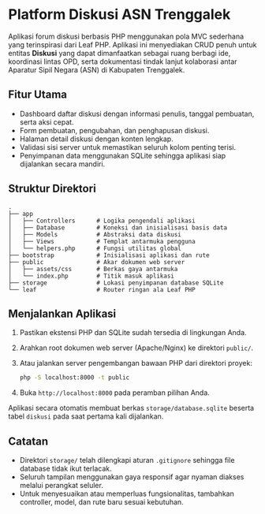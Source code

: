 # Platform Diskusi ASN Trenggalek

Aplikasi forum diskusi berbasis PHP menggunakan pola MVC sederhana yang terinspirasi dari Leaf PHP. Aplikasi ini menyediakan CRUD penuh untuk entitas **Diskusi** yang dapat dimanfaatkan sebagai ruang berbagi ide, koordinasi lintas OPD, serta dokumentasi tindak lanjut kolaborasi antar Aparatur Sipil Negara (ASN) di Kabupaten Trenggalek.

## Fitur Utama

- Dashboard daftar diskusi dengan informasi penulis, tanggal pembuatan, serta aksi cepat.
- Form pembuatan, pengubahan, dan penghapusan diskusi.
- Halaman detail diskusi dengan konten lengkap.
- Validasi sisi server untuk memastikan seluruh kolom penting terisi.
- Penyimpanan data menggunakan SQLite sehingga aplikasi siap dijalankan secara mandiri.

## Struktur Direktori

```
.
├── app
│   ├── Controllers      # Logika pengendali aplikasi
│   ├── Database         # Koneksi dan inisialisasi basis data
│   ├── Models           # Abstraksi data diskusi
│   ├── Views            # Templat antarmuka pengguna
│   └── helpers.php      # Fungsi utilitas global
├── bootstrap            # Inisialisasi aplikasi dan rute
├── public               # Akar dokumen web server
│   ├── assets/css       # Berkas gaya antarmuka
│   └── index.php        # Titik masuk aplikasi
├── storage              # Lokasi penyimpanan database SQLite
└── leaf                 # Router ringan ala Leaf PHP
```

## Menjalankan Aplikasi

1. Pastikan ekstensi PHP dan SQLite sudah tersedia di lingkungan Anda.
2. Arahkan root dokumen web server (Apache/Nginx) ke direktori `public/`.
3. Atau jalankan server pengembangan bawaan PHP dari direktori proyek:

   ```bash
   php -S localhost:8000 -t public
   ```

4. Buka `http://localhost:8000` pada peramban pilihan Anda.

Aplikasi secara otomatis membuat berkas `storage/database.sqlite` beserta tabel `diskusi` pada saat pertama kali dijalankan.

## Catatan

- Direktori `storage/` telah dilengkapi aturan `.gitignore` sehingga file database tidak ikut terlacak.
- Seluruh tampilan menggunakan gaya responsif agar nyaman diakses melalui perangkat seluler.
- Untuk menyesuaikan atau memperluas fungsionalitas, tambahkan controller, model, dan rute baru sesuai kebutuhan.
